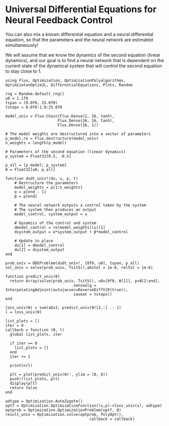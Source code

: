 # Universal Differential Equations for Neural Feedback Control

You can also mix a known differential equation and a neural differential
equation, so that the parameters and the neural network are estimated
simultaneously!

We will assume that we know the dynamics of the second equation
(linear dynamics), and our goal is to find a neural network that is dependent
on the current state of the dynamical system that will control the second
equation to stay close to 1.

```@example udeneuralcontrol
using Flux, Optimization, OptimizationPolyalgorithms, OptimizatonOptimJL, DifferentialEquations, Plots, Random

rng = Random.default_rng()
u0 = 1.1f0
tspan = (0.0f0, 25.0f0)
tsteps = 0.0f0:1.0:25.0f0

model_univ = Flux.Chain(Flux.Dense(2, 16, tanh),
                       Flux.Dense(16, 16, tanh),
                       Flux.Dense(16, 1))

# The model weights are destructured into a vector of parameters
p_model,re = Flux.destructure(model_univ)
n_weights = length(p_model)

# Parameters of the second equation (linear dynamics)
p_system = Float32[0.5, -0.5]

p_all = [p_model; p_system]
θ = Float32[u0; p_all]

function dudt_univ!(du, u, p, t)
    # Destructure the parameters
    model_weights = p[1:n_weights]
    α = p[end - 1]
    β = p[end]

    # The neural network outputs a control taken by the system
    # The system then produces an output
    model_control, system_output = u

    # Dynamics of the control and system
    dmodel_control = re(model_weights)(u)[1]
    dsystem_output = α*system_output + β*model_control

    # Update in place
    du[1] = dmodel_control
    du[2] = dsystem_output
end

prob_univ = ODEProblem(dudt_univ!, [0f0, u0], tspan, p_all)
sol_univ = solve(prob_univ, Tsit5(),abstol = 1e-8, reltol = 1e-6)

function predict_univ(θ)
  return Array(solve(prob_univ, Tsit5(), u0=[0f0, θ[1]], p=θ[2:end],
                              sensealg = InterpolatingAdjoint(autojacvec=ReverseDiffVJP(true)),
                              saveat = tsteps))
end

loss_univ(θ) = sum(abs2, predict_univ(θ)[2,:] .- 1)
l = loss_univ(θ)
```

```@example udeneuralcontrol
list_plots = []
iter = 0
callback = function (θ, l)
  global list_plots, iter

  if iter == 0
    list_plots = []
  end
  iter += 1

  println(l)

  plt = plot(predict_univ(θ)', ylim = (0, 6))
  push!(list_plots, plt)
  display(plt)
  return false
end
```

```@example udeneuralcontrol
adtype = Optimization.AutoZygote()
optf = Optimization.OptimizationFunction((x,p)->loss_univ(x), adtype)
optprob = Optimization.OptimizationProblem(optf, θ)
result_univ = Optimization.solve(optprob, PolyOpt(),
                                     callback = callback)
```
